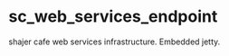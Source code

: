 sc_web_services_endpoint
========================

shajer cafe web services infrastructure.  Embedded jetty.